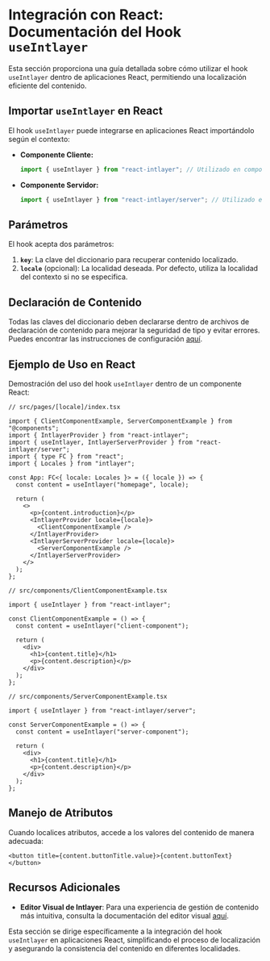 # Integración con React: Documentación del Hook `useIntlayer`

Esta sección proporciona una guía detallada sobre cómo utilizar el hook `useIntlayer` dentro de aplicaciones React, permitiendo una localización eficiente del contenido.

## Importar `useIntlayer` en React

El hook `useIntlayer` puede integrarse en aplicaciones React importándolo según el contexto:

- **Componente Cliente:**

  ```javascript
  import { useIntlayer } from "react-intlayer"; // Utilizado en componentes React del lado del cliente
  ```

- **Componente Servidor:**

  ```javascript
  import { useIntlayer } from "react-intlayer/server"; // Utilizado en componentes React del lado del servidor
  ```

## Parámetros

El hook acepta dos parámetros:

1. **`key`**: La clave del diccionario para recuperar contenido localizado.
2. **`locale`** (opcional): La localidad deseada. Por defecto, utiliza la localidad del contexto si no se especifica.

## Declaración de Contenido

Todas las claves del diccionario deben declararse dentro de archivos de declaración de contenido para mejorar la seguridad de tipo y evitar errores. Puedes encontrar las instrucciones de configuración [aquí](https://github.com/aymericzip/intlayer/blob/main/docs/docs/content_declaration/get_started_en.md).

## Ejemplo de Uso en React

Demostración del uso del hook `useIntlayer` dentro de un componente React:

```tsx
// src/pages/[locale]/index.tsx

import { ClientComponentExample, ServerComponentExample } from "@components";
import { IntlayerProvider } from "react-intlayer";
import { useIntlayer, IntlayerServerProvider } from "react-intlayer/server";
import { type FC } from "react";
import { Locales } from "intlayer";

const App: FC<{ locale: Locales }> = ({ locale }) => {
  const content = useIntlayer("homepage", locale);

  return (
    <>
      <p>{content.introduction}</p>
      <IntlayerProvider locale={locale}>
        <ClientComponentExample />
      </IntlayerProvider>
      <IntlayerServerProvider locale={locale}>
        <ServerComponentExample />
      </IntlayerServerProvider>
    </>
  );
};
```

```tsx
// src/components/ClientComponentExample.tsx

import { useIntlayer } from "react-intlayer";

const ClientComponentExample = () => {
  const content = useIntlayer("client-component");

  return (
    <div>
      <h1>{content.title}</h1>
      <p>{content.description}</p>
    </div>
  );
};
```

```tsx
// src/components/ServerComponentExample.tsx

import { useIntlayer } from "react-intlayer/server";

const ServerComponentExample = () => {
  const content = useIntlayer("server-component");

  return (
    <div>
      <h1>{content.title}</h1>
      <p>{content.description}</p>
    </div>
  );
};
```

## Manejo de Atributos

Cuando localices atributos, accede a los valores del contenido de manera adecuada:

```tsx
<button title={content.buttonTitle.value}>{content.buttonText}</button>
```

## Recursos Adicionales

- **Editor Visual de Intlayer**: Para una experiencia de gestión de contenido más intuitiva, consulta la documentación del editor visual [aquí](https://github.com/aymericzip/intlayer/blob/main/docs/docs/intlayer_editor_en.md).

Esta sección se dirige específicamente a la integración del hook `useIntlayer` en aplicaciones React, simplificando el proceso de localización y asegurando la consistencia del contenido en diferentes localidades.

